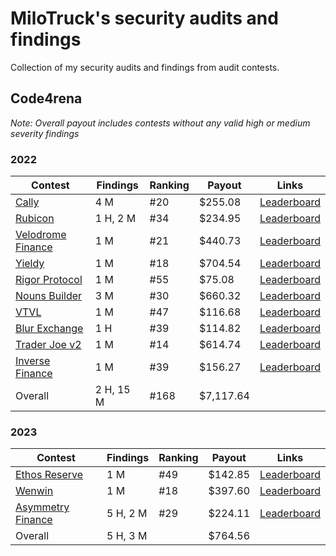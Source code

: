 # MiloTruck's security audits and findings

Collection of my security audits and findings from audit contests.

## Code4rena

_Note: Overall payout includes contests without any valid high or medium severity findings_

### 2022
| Contest | Findings | Ranking | Payout | Links |
| - | - | - | - | - |
| [Cally](/code4rena/2022-05-cally.md) | 4 M | #20 | $255.08 | [Leaderboard](https://code4rena.com/contests/2022-05-cally-contest) |
| [Rubicon](/code4rena/2022-05-rubicon.md) | 1 H, 2 M | #34 | $234.95 | [Leaderboard](https://code4rena.com/contests/2022-05-rubicon-contest) |
| [Velodrome Finance](/code4rena/2022-05-velodrome.md) | 1 M | #21 | $440.73 | [Leaderboard](https://code4rena.com/contests/2022-05-velodrome-finance-contest) |
| [Yieldy](/code4rena/2022-06-yieldy.md) | 1 M | #18 | $704.54 | [Leaderboard](https://code4rena.com/contests/2022-06-yieldy-contest) |
| [Rigor Protocol](/code4rena/2022-08-rigor.md) | 1 M | #55 | $75.08 | [Leaderboard](https://code4rena.com/contests/2022-08-rigor-protocol-contest) |
| [Nouns Builder](/code4rena/2022-09-nouns-builder.md) | 3 M | #30 | $660.32 | [Leaderboard](https://code4rena.com/contests/2022-09-nouns-builder-contest) |
| [VTVL](/code4rena/2022-09-vtvl.md) | 1 M | #47 | $116.68 | [Leaderboard](https://code4rena.com/contests/2022-09-vtvl-contest) |
| [Blur Exchange](/code4rena/2022-10-blur.md) | 1 H | #39 | $114.82 | [Leaderboard](https://code4rena.com/contests/2022-10-blur-exchange-contest)
| [Trader Joe v2](/code4rena/2022-10-traderjoe.md) | 1 M | #14 | $614.74 | [Leaderboard](https://code4rena.com/contests/2022-10-trader-joe-v2-contest) |
| [Inverse Finance](/code4rena/2022-10-inverse.md) | 1 M | #39 | $156.27 | [Leaderboard](https://code4rena.com/contests/2022-10-inverse-finance-contest) |
| Overall | 2 H, 15 M | #168 | $7,117.64 |  |

### 2023
| Contest | Findings | Ranking | Payout | Links |
| - | - | - | - | - |
| [Ethos Reserve](/code4rena/2023-02-ethos.md) | 1 M | #49 | $142.85 | [Leaderboard](https://code4rena.com/contests/2023-02-ethos-reserve-contest) |
| [Wenwin](/code4rena/2023-03-wenwin.md) | 1 M | #18 | $397.60 | [Leaderboard](https://code4rena.com/contests/2023-03-wenwin-contest) |
| [Asymmetry Finance](/code4rena/2023-03-asymmetry.md) |5 H, 2 M | #29 | $224.11 | [Leaderboard](https://code4rena.com/contests/2023-03-asymmetry-contest) |
| Overall | 5 H, 3 M |  | $764.56 |  |

